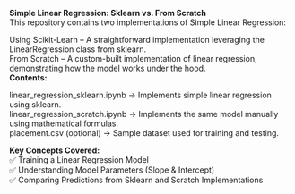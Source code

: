 **Simple Linear Regression: Sklearn vs. From Scratch**  
This repository contains two implementations of Simple Linear Regression:

Using Scikit-Learn – A straightforward implementation leveraging the LinearRegression class from sklearn.  
From Scratch – A custom-built implementation of linear regression, demonstrating how the model works under the hood.  
**Contents:**  

linear_regression_sklearn.ipynb → Implements simple linear regression using sklearn.  
linear_regression_scratch.ipynb → Implements the same model manually using mathematical formulas.  
placement.csv (optional) → Sample dataset used for training and testing.  

**Key Concepts Covered:**  
✅ Training a Linear Regression Model  
✅ Understanding Model Parameters (Slope & Intercept)  
✅ Comparing Predictions from Sklearn and Scratch Implementations  
